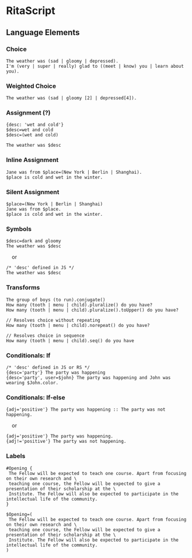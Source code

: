 # RitaScript

## Language Elements

### Choice

```
The weather was (sad | gloomy | depressed).
I'm (very | super | really) glad to ((meet | know) you | learn about you).
```

### Weighted Choice

```
The weather was (sad | gloomy [2] | depressed[4]).
```

### Assignment (?)

```
{desc: 'wet and cold'}
$desc=wet and cold
$desc=(wet and cold)

The weather was $desc
```

### Inline Assignment

```
Jane was from $place=(New York | Berlin | Shanghai). 
$place is cold and wet in the winter.
```

### Silent Assignment

```
$place=(New York | Berlin | Shanghai)
Jane was from $place. 
$place is cold and wet in the winter.
```

### Symbols

```
$desc=dark and gloomy
The weather was $desc
```
&nbsp;&nbsp;&nbsp;&nbsp;or 
```
/* 'desc' defined in JS */
The weather was $desc
```

### Transforms

```
The group of boys (to run).conjugate()
How many (tooth | menu | child).pluralize() do you have?
How many (tooth | menu | child).pluralize().toUpper() do you have?

// Resolves choice without repeating
How many (tooth | menu | child).norepeat() do you have?

// Resolves choice in sequence
How many (tooth | menu | child).seq() do you have
```

### Conditionals: If

```
/* 'desc' defined in JS or RS */
{desc='party'} The party was happening
{desc='party', user=$john} The party was happening and John was wearing $John.color.
```
### Conditionals: If-else

```
{adj='positive'} The party was happening :: The party was not happening.
```
&nbsp;&nbsp;&nbsp;&nbsp;or 
```
{adj='positive'} The party was happening.
{adj!='positive'} The party was not happening.
```

### Labels
```
#Opening {
 The Fellow will be expected to teach one course. Apart from focusing on their own research and \
 teaching one course, the Fellow will be expected to give a presentation of their scholarship at the \
 Institute. The Fellow will also be expected to participate in the intellectual life of the community.
}

$Opening=(
 The Fellow will be expected to teach one course. Apart from focusing on their own research and \
 teaching one course, the Fellow will be expected to give a presentation of their scholarship at the \
 Institute. The Fellow will also be expected to participate in the intellectual life of the community.
)
```
